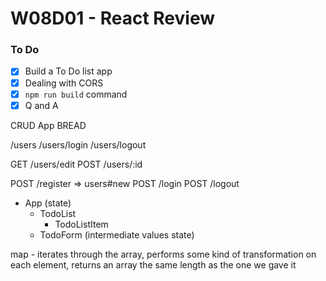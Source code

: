 # W08D01 - React Review

### To Do
- [x] Build a To Do list app
- [x] Dealing with CORS
- [x] `npm run build` command
- [x] Q and A

CRUD App
BREAD

/users
/users/login
/users/logout

GET  /users/edit
POST /users/:id

POST /register => users#new
POST /login
POST /logout


- App (state)
  - TodoList
    - TodoListItem
  - TodoForm (intermediate values state)


map - iterates through the array, performs some kind of transformation on each element, returns an array the same length as the one we gave it













